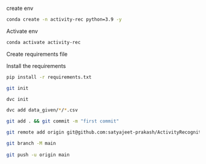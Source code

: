 create env

```bash
conda create -n activity-rec python=3.9 -y
```

Activate env
```bash
conda activate activity-rec
```

Create requirements file

Install the requirements
```bash
pip install -r requirements.txt
```

```bash
git init

dvc init

dvc add data_given/*/*.csv

git add . && git commit -m "first commit"

git remote add origin git@github.com:satyajeet-prakash/ActivityRecognition-LogisticRegression.git

git branch -M main
 
git push -u origin main

```